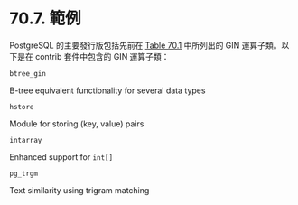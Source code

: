 # 70.7. 範例

PostgreSQL 的主要發行版包括先前在 [Table 70.1](built-in-operator-classes.md#table-66-1-built-in-gin-operator-classes) 中所列出的 GIN 運算子類。以下是在 contrib 套件中包含的 GIN 運算子類：

`btree_gin`

B-tree equivalent functionality for several data types

`hstore`

Module for storing (key, value) pairs

`intarray`

Enhanced support for `int[]`

`pg_trgm`

Text similarity using trigram matching
